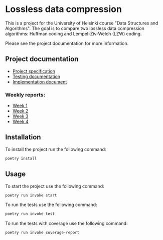 # Lossless data compression

This is a project for the University of Helsinki course "Data Structures and Algorithms". The goal is to compare two lossless data compression algorithms: Huffman coding and Lempel-Ziv-Welch (LZW) coding.

Please see the project documentation for more information.

## Project documentation

- [Project specification](documentation/project-specification.md)
- [Testing documentation](documentation/test-documentation.md)
- [Implementation document](documentation/implementation-document.md)

### Weekly reports:

- [Week 1](documentation/weekly-report-1.md)
- [Week 2](documentation/weekly-report-2.md)
- [Week 3](documentation/weekly-report-3.md)
- [Week 4](documentation/weekly-report-4.md)

## Installation

To install the project run the following command:

```bash
poetry install
```

## Usage

To start the project use the following command:

```bash
poetry run invoke start
```

To run the tests use the following command:

```bash
poetry run invoke test
```

To run the tests with coverage use the following command:

```bash
poetry run invoke coverage-report
```

